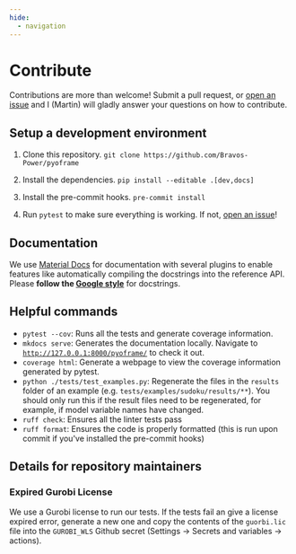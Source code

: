 ```yaml
---
hide:
  - navigation
---
```

# Contribute

Contributions are more than welcome! Submit a pull request, or [open an issue](https://github.com/Bravos-Power/pyoframe/issues/new) and I (Martin) will gladly answer your questions on how to contribute.

## Setup a development environment

1. Clone this repository. `git clone https://github.com/Bravos-Power/pyoframe`

2. Install the dependencies. `pip install --editable .[dev,docs]`

3. Install the pre-commit hooks. `pre-commit install`

4. Run `pytest` to make sure everything is working. If not, [open an issue](https://github.com/Bravos-Power/pyoframe/issues/new)!

## Documentation

We use [Material Docs](https://squidfunk.github.io/mkdocs-material/) for documentation with several plugins to enable features like automatically compiling the docstrings into the reference API. Please **follow the [Google style](https://sphinxcontrib-napoleon.readthedocs.io/en/latest/example_google.html)** for docstrings.

## Helpful commands

- `pytest --cov`: Runs all the tests and generate coverage information.
- `mkdocs serve`: Generates the documentation locally. Navigate to [`http://127.0.0.1:8000/pyoframe/`](http://127.0.0.1:8000/pyoframe/) to check it out.
- `coverage html`: Generate a webpage to view the coverage information generated by pytest.
- `python ./tests/test_examples.py`: Regenerate the files in the `results` folder of an example (e.g. `tests/examples/sudoku/results/**`). You should only run this if the result files need to be regenerated, for example, if model variable names have changed.
- `ruff check`: Ensures all the linter tests pass
- `ruff format`: Ensures the code is properly formatted (this is run upon commit if you've installed the pre-commit hooks)

## Details for repository maintainers

### Expired Gurobi License

We use a Gurobi license to run our tests. If the tests fail an give a license expired error, generate a new one and copy the contents of the `guorbi.lic` file into the `GUROBI_WLS` Github secret (Settings -> Secrets and variables -> actions).
